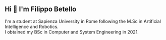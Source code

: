 ## Hi 👋 I'm Filippo Betello
I'm a student at Sapienza University in Rome following the M.Sc in Artificial Intelligence and Robotics.<br>
I obtained my BSc in Computer and System Engineering in 2021.
<!--
**FilippoBetello/FilippoBetello** is a ✨ _special_ ✨ repository because its `README.md` (this file) appears on your GitHub profile.

Here are some ideas to get you started:

- 🔭 I’m currently working on ...
- 🌱 I’m currently learning ...
- 👯 I’m looking to collaborate on ...
- 🤔 I’m looking for help with ...
- 💬 Ask me about ...
- 📫 How to reach me: ...
- 😄 Pronouns: ...
- ⚡ Fun fact: ...
-->
